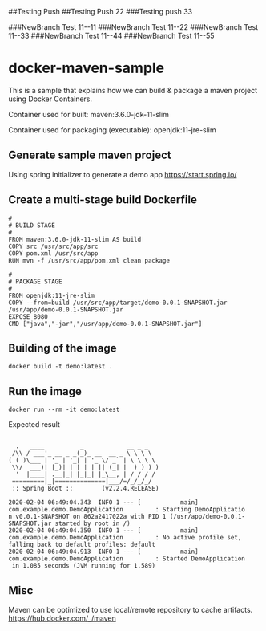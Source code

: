 ##Testing Push
##Testing Push 22
###Testing push 33

###NewBranch Test 11--11
###NewBranch Test 11--22
###NewBranch Test 11--33
###NewBranch Test 11--44
###NewBranch Test 11--55




# docker-maven-sample
This is a sample that explains how we can build & package a maven project using Docker Containers.

Container used for built: maven:3.6.0-jdk-11-slim

Container used for packaging (executable): openjdk:11-jre-slim

## Generate sample maven project
Using spring initializer to generate a demo app https://start.spring.io/

## Create a multi-stage build Dockerfile

```shell
#
# BUILD STAGE
#
FROM maven:3.6.0-jdk-11-slim AS build  
COPY src /usr/src/app/src  
COPY pom.xml /usr/src/app  
RUN mvn -f /usr/src/app/pom.xml clean package

#
# PACKAGE STAGE
#
FROM openjdk:11-jre-slim 
COPY --from=build /usr/src/app/target/demo-0.0.1-SNAPSHOT.jar /usr/app/demo-0.0.1-SNAPSHOT.jar  
EXPOSE 8080  
CMD ["java","-jar","/usr/app/demo-0.0.1-SNAPSHOT.jar"]  
```

## Building of the image

```shell
docker build -t demo:latest .
```

## Run the image

```shell
docker run --rm -it demo:latest
```

Expected result
```shell

  .   ____          _            __ _ _
 /\\ / ___'_ __ _ _(_)_ __  __ _ \ \ \ \
( ( )\___ | '_ | '_| | '_ \/ _` | \ \ \ \
 \\/  ___)| |_)| | | | | || (_| |  ) ) ) )
  '  |____| .__|_| |_|_| |_\__, | / / / /
 =========|_|==============|___/=/_/_/_/
 :: Spring Boot ::        (v2.2.4.RELEASE)

2020-02-04 06:49:04.343  INFO 1 --- [           main] com.example.demo.DemoApplication         : Starting DemoApplicatio
n v0.0.1-SNAPSHOT on 862a2417022a with PID 1 (/usr/app/demo-0.0.1-SNAPSHOT.jar started by root in /)
2020-02-04 06:49:04.350  INFO 1 --- [           main] com.example.demo.DemoApplication         : No active profile set,
falling back to default profiles: default
2020-02-04 06:49:04.913  INFO 1 --- [           main] com.example.demo.DemoApplication         : Started DemoApplication
 in 1.085 seconds (JVM running for 1.589)
```

## Misc

Maven can be optimized to use local/remote repository to cache artifacts. https://hub.docker.com/_/maven
